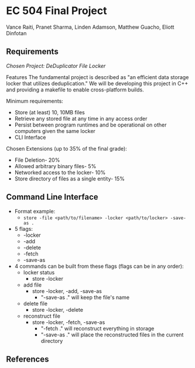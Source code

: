 # EC 504 Final Project
Vance Raiti, Pranet Sharma, Linden Adamson, Matthew Guacho, Eliott Dinfotan

## Requirements
*Chosen Project: DeDuplicator File Locker*

Features
The fundamental project is described as "an efficient data storage locker that utilizes deduplication." We will be developing this project in C++ and providing a makefile to enable cross-platform builds.

Minimum requirements:
- Store (at least) 10, 10MB files
- Retrieve any stored file at any time in any access order
- Persist between program runtimes and be operational on other computers given the same locker
- CLI Interface

Chosen Extensions (up to 35% of the final grade):
- File Deletion- 20%
- Allowed arbitrary binary files- 5%
- Networked access to the locker- 10%
- Store directory of files as a single entity- 15%

## Command Line Interface
- Format example:
	- `store -file <path/to/filename> -locker <path/to/locker> -save-as .`
- 5 flags:
	- -locker
	- -add
 	- -delete
 	- -fetch
 	- -save-as
- 4 commands can be built from these flags (flags can be in any order):
	- locker status
 		- store -locker
	- add file
 		- store -locker, -add, -save-as
   			- "-save-as ." will keep the file's name
	- delete file
 		- store -locker, -delete
	- reconstruct file
 		- store -locker, -fetch, -save-as
   			- "-fetch ." will reconstruct everything in storage
      		- "-save-as ." will place the reconstructed files in the current directory

## References

